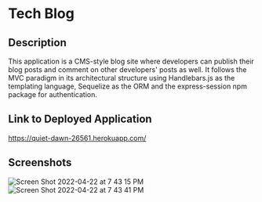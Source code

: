# Tech Blog

## Description
This application is a CMS-style blog site where developers can publish their blog posts and comment on other developers' posts as well. It follows the MVC paradigm in its architectural structure using Handlebars.js as the templating language, Sequelize as the ORM and the express-session npm package for authentication.

## Link to Deployed Application
https://quiet-dawn-26561.herokuapp.com/

## Screenshots
![Screen Shot 2022-04-22 at 7 43 15 PM](https://user-images.githubusercontent.com/95373448/164861745-42955412-bdaf-48f9-a34d-b1781dd39c75.png)
![Screen Shot 2022-04-22 at 7 43 41 PM](https://user-images.githubusercontent.com/95373448/164861752-b9e9d9a7-40a8-4176-a109-8a532e415f2f.png)
